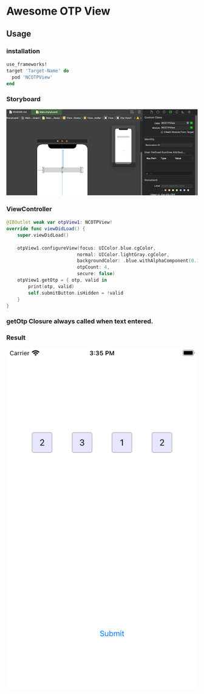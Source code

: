 
# Awesome OTP View
## Usage

### installation
```ruby
use_frameworks!
target 'Target-Name' do
  pod 'NCOTPView'
end
```

### Storyboard
![Storyboard setup](/assets/Screenshot1.png?raw=true "Storyboard")

### ViewController
```swift
@IBOutlet weak var otpView1: NCOTPView!
override func viewDidLoad() {
    super.viewDidLoad()
    
    otpView1.configureView(focus: UIColor.blue.cgColor,
                          normal: UIColor.lightGray.cgColor,
                          backgroundColor: .blue.withAlphaComponent(0.1),
                          otpCount: 4,
                          secure: false)
    otpView1.getOtp = { otp, valid in
        print(otp, valid)
        self.submitButton.isHidden = !valid
    }
}
```
### getOtp Closure always called when text entered.

### Result
![Storyboard setup](/assets/Screenshot2.png?raw=true "Simulator")
